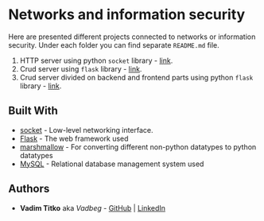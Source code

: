 # Networks and information security

Here are presented different projects connected to 
networks or information security. Under each folder you can find separate `README.md` file.

1. HTTP server using python `socket` library - [link](https://github.com/Vadbeg/networks-and-info-security/tree/master/http_server).
1. Crud server using `flask` library - [link](https://github.com/Vadbeg/networks-and-info-security/tree/master/crud_server).
1. Crud server divided on backend and frontend parts using python `flask` library - [link](https://github.com/Vadbeg/networks-and-info-security/tree/master/frontend_backend_servers).


## Built With

* [socket](https://docs.python.org/3/library/socket.html) - Low-level networking interface.
* [Flask](https://flask.palletsprojects.com/en/1.1.x/) - The web framework used
* [marshmallow](https://marshmallow.readthedocs.io/en/stable/) - For converting different non-python datatypes to python datatypes
* [MySQL](https://www.postgresql.org) - Relational database management system used 

## Authors

* **Vadim Titko** aka *Vadbeg* - [GitHub](https://github.com/Vadbeg) 
| [LinkedIn](https://www.linkedin.com/in/vadtitko/)